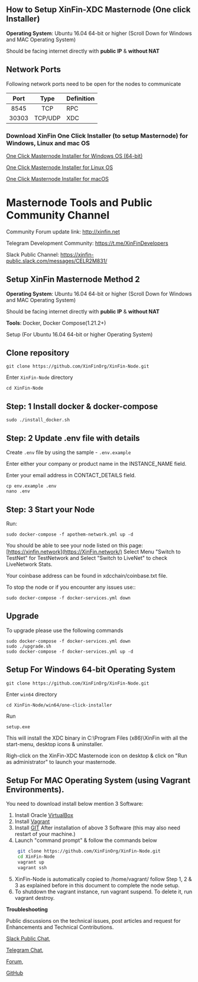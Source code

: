 
## How to Setup XinFin-XDC Masternode (One click Installer)

**Operating System**: Ubuntu 16.04 64-bit or higher (Scroll Down for Windows and MAC Operating System)

Should be facing internet directly with **public IP** & **without NAT**

## Network Ports

Following network ports need to be open for the nodes to communicate

| Port | Type | Definition |
|:------:|:-----:|:---------- |
|8545| TCP | RPC |
|30303| TCP/UDP | XDC |


###  Download XinFin One Click Installer (to setup Masternode) for Windows, Linux and mac OS ###

[One Click Masternode Installer for Windows OS (64-bit)](http://download.xinfin.network/XinFin-Network-installer-0-12-0.exe)

[One Click Masternode Installer for Linux OS](http://download.xinfin.network/XinFin-Network-linux64-0-12-0.deb)

[One Click Masternode Installer for macOS](http://download.xinfin.network/XinFin-Network-installer-0-12-0.rar)


# Masternode Tools and Public Community Channel #

Community Forum update link: http://xinfin.net

Telegram Development Community: https://t.me/XinFinDevelopers

Slack Public Channel: https://xinfin-public.slack.com/messages/CELR2M831/



## Setup XinFin Masternode Method 2 ##

**Operating System**: Ubuntu 16.04 64-bit or higher (Scroll Down for Windows and MAC Operating System)

Should be facing internet directly with **public IP** & **without NAT**

**Tools**: Docker, Docker Compose(1.21.2+)

Setup (For Ubuntu 16.04 64-bit or higher Operating System) 

## Clone repository
```
git clone https://github.com/XinFinOrg/XinFin-Node.git
```

Enter `XinFin-Node` directory
```
cd XinFin-Node
```


## Step: 1 Install docker & docker-compose
    sudo ./install_docker.sh

## Step: 2 Update .env file with details
Create `.env` file by using the sample - `.env.example`

Enter either your company or product name in the INSTANCE_NAME field.

Enter your email address in CONTACT_DETAILS field.

```
cp env.example .env
nano .env
```

## Step: 3 Start your Node

Run:
```
sudo docker-compose -f apothem-network.yml up -d
```

You should be able to see your node listed on this page: [https://xinfin.network](https://XinFin.network/) Select Menu "Switch to TestNet" for TestNetwork and Select "Switch to LiveNet" to check LiveNetwork Stats. 

Your coinbase address can be found in xdcchain/coinbase.txt file.

To stop the node or if you encounter any issues use::
```
sudo docker-compose -f docker-services.yml down
```

## Upgrade
To upgrade please use the following commands

```
sudo docker-compose -f docker-services.yml down
sudo ./upgrade.sh
sudo docker-compose -f docker-services.yml up -d
```

## Setup For Windows 64-bit Operating System
```
git clone https://github.com/XinFinOrg/XinFin-Node.git
```

Enter `win64` directory
```
cd XinFin-Node/win64/one-click-installer
```

Run
```
setup.exe
```

This will install the XDC binary in C:\Program Files (x86)\XinFin with all the start-menu, desktop icons & uninstaller.

Righ-click on the XinFin-XDC Masternode icon on desktop & click on "Run as administrator" to launch your masternode.


##  Setup For MAC Operating System (using Vagrant Environments).
You need to download install below mention 3 Software:
1. Install Oracle [VirtualBox](https://www.virtualbox.org/wiki/Downloads)
2. Install [Vagrant](https://www.vagrantup.com/downloads.html)
3. Install [GIT](https://gitforwindows.org/)
    After installation of above 3 Software (this may also need restart of your machine.)
4. Launch "command prompt" & follow the commands below  
   ```sh
    git clone https://github.com/XinFinOrg/XinFin-Node.git
    cd XinFin-Node
    vagrant up
    vagrant ssh
    ```
5. XinFin-Node is automatically copied to /home/vagrant/ follow Step 1, 2 & 3 as explained before in this document to complete the node setup.
6. To shutdown the vagrant instance, run vagrant suspend. To delete it, run vagrant destroy.


**Troubleshooting**

Public discussions on the technical issues, post articles and request for Enhancements and Technical Contributions. 

[Slack Public Chat](https://launchpass.com/xinfin-public), 

[Telegram Chat](http://bit.do/Telegram-XinFinDev), 

[Forum](https://xinfin.net), 

[GitHub](https://github.com/XinFinorg)


